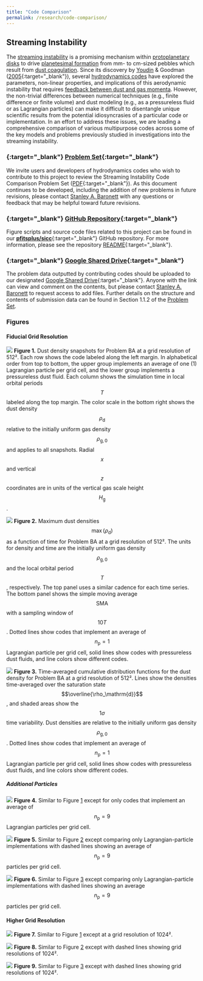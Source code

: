 ```yaml
---
title: "Code Comparison"
permalink: /research/code-comparison/
---
```

## Streaming Instability

The [streaming instability](/research/fluid-dynamics/#streaming-si) is a promising mechanism within [protoplanetary disks](/research/protoplanetary-disks/) to drive [planetesimal formation](/research/planet-formation/#planetesimal-formation) from mm- to cm-sized pebbles which result from [dust coagulation](/research/planet-formation/#dust-coagulation).
Since its discovery by [Youdin](/team/youdin-andrew/) & Goodman ([2005](https://ui.adsabs.harvard.edu/abs/2005ApJ...620..459Y/abstract){:target="_blank"}), several [hydrodynamics codes](/research/#software-development) have explored the parameters, non-linear properties, and implications of this aerodynamic instability that requires [feedback between dust and gas momenta](/research/fluid-dynamics/#dustgas-dynamics).
However, the non-trivial differences between numerical techniques (e.g., finite difference or finite volume) and dust modeling (e.g., as a pressureless fluid or as Lagrangian particles) can make it difficult to disentangle unique scientific results from the potential idiosyncrasies of a particular code or implementation.
In an effort to address these issues, we are leading a comprehensive comparison of various multipurpose codes across some of the key models and problems previously studied in investigations into the streaming instability.


### [<i class='fa-solid fa-file-pdf'></i>](/assets/docs/research/code-comparison/si/sicc_problem_set.pdf){:target="_blank"} [Problem Set](/assets/docs/research/code-comparison/si/sicc_problem_set.pdf){:target="_blank"}

We invite users and developers of hydrodynamics codes who wish to contribute to this project to review the Streaming Instability Code Comparison Problem Set ([PDF](/assets/docs/research/code-comparison/si/sicc_problem_set.pdf){:target="_blank"}).
As this document continues to be developed, including the addition of new problems in future revisions, please contact [Stanley A. Baronett](/team/baronett-stanley/) with any questions or feedback that may be helpful toward future revisions.


### [<i class='fab fa-fw fa-github'></i>](https://github.com/pfitsplus/sicc){:target="_blank"} [GitHub Repository](https://github.com/pfitsplus/sicc){:target="_blank"}

Figure scripts and source code files related to this project can be found in our [__pfitsplus/sicc__](https://github.com/pfitsplus/sicc){:target="_blank"} GitHub repository.
For more information, please see the repository [README](https://github.com/pfitsplus/sicc/blob/main/README.md){:target="_blank"}.


### [<i class='fab fa-fw fa-google-drive'></i>](https://drive.google.com/drive/folders/14GiJq2lyPePPaCrZzzELsCou5rLTza0v?usp=sharing){:target="_blank"}  [Google Shared Drive](https://drive.google.com/drive/folders/14GiJq2lyPePPaCrZzzELsCou5rLTza0v?usp=sharing){:target="_blank"}

The problem data outputted by contributing codes should be uploaded to our designated [Google Shared Drive](https://drive.google.com/drive/u/1/folders/14GiJq2lyPePPaCrZzzELsCou5rLTza0v){:target="_blank"}.
Anyone with the link can view and comment on the contents, but please contact [Stanley A. Baronett](/team/baronett-stanley/) to request access to add files.
Further details on the structure and contents of submission data can be found in Section 1.1.2 of the [Problem Set](#-problem-set).


### Figures

#### Fiducial Grid Resolution

![](/assets/images/research/code-comparison/si/BA-512_snapshots.png)
**Figure 1.** Dust density snapshots for Problem BA at a grid resolution of 512².
Each row shows the code labeled along the left margin.
In alphabetical order from top to bottom, the upper group implements an average of one (1) Lagrangian particle per grid cell, and the lower group implements a pressureless dust fluid.
Each column shows the simulation time in local orbital periods $$T$$ labeled along the top margin.
The color scale in the bottom right shows the dust density $$\rho_\mathrm{d}$$ relative to the initially uniform gas density $$\rho_\mathrm{g,0}$$ and applies to all snapshots.
Radial $$x$$ and vertical $$z$$ coordinates are in units of the vertical gas scale height $$H_\mathrm{g}$$.

![](/assets/images/research/code-comparison/si/BA-512_time_series.png)
**Figure 2.** Maximum dust densities $$\max(\rho_\mathrm{d})$$ as a function of time for Problem BA at a grid resolution of 512².
The units for density and time are the initially uniform gas density $$\rho_\mathrm{g,0}$$ and the local orbital period $$T$$, respectively.
The top panel uses a similar cadence for each time series.
The bottom panel shows the simple moving average $$\mathrm{SMA}$$ with a sampling window of $$10T$$.
Dotted lines show codes that implement an average of $$n_\mathrm{p} = 1$$ Lagrangian particle per grid cell, solid lines show codes with pressureless dust fluids, and line colors show different codes.

![](/assets/images/research/code-comparison/si/BA-512_CDF.png)
**Figure 3.** Time-averaged cumulative distribution functions for the dust density for Problem BA at a grid resolution of 512².
Lines show the densities time-averaged over the saturation state $$\overline{\rho_\mathrm{d}}$$, and shaded areas show the $$1\sigma$$ time variability.
Dust densities are relative to the initially uniform gas density $$\rho_\mathrm{g,0}$$.
Dotted lines show codes that implement an average of $$n_\mathrm{p} = 1$$ Lagrangian particle per grid cell, solid lines show codes with pressureless dust fluids, and line colors show different codes.


##### Additional Particles

![](/assets/images/research/code-comparison/si/BA-512-np9_snapshots.png)
**Figure 4.** Similar to Figure [1](#higher-particle-resolution:~:text=Permalink-,Figure%201.,-Dust%20density%20snapshots) except for only codes that implement an average of $$n_\mathrm{p} = 9$$ Lagrangian particles per grid cell.

![](/assets/images/research/code-comparison/si/BA-512-np9_time_series.png)
**Figure 5.** Similar to Figure [2](#higher-particle-resolution:~:text=.-,Figure%202.,-Maximum%20dust%20densities) except comparing only Lagrangian-particle implementations with dashed lines showing an average of $$n_\mathrm{p} = 9$$ particles per grid cell.

![](/assets/images/research/code-comparison/si/BA-512-np9_CDF.png)
**Figure 6.** Similar to Figure [3](#higher-particle-resolution:~:text=show%20different%20codes.-,Figure%203.,-Time%2Daveraged%20cumulative) except comparing only Lagrangian-particle implementations with dashed lines showing an average $$n_\mathrm{p} = 9$$ particles per grid cell.

#### Higher Grid Resolution

![](/assets/images/research/code-comparison/si/BA-1024_snapshots.png)
**Figure 7.** Similar to Figure [1](#higher-particle-resolution:~:text=Permalink-,Figure%201.,-Dust%20density%20snapshots) except at a grid resolution of 1024².

![](/assets/images/research/code-comparison/si/BA-1024_time_series.png)
**Figure 8.** Similar to Figure [2](#higher-particle-resolution:~:text=.-,Figure%202.,-Maximum%20dust%20densities) except with dashed lines showing grid resolutions of 1024².

![](/assets/images/research/code-comparison/si/BA-1024_CDF.png)
**Figure 9.** Similar to Figure [3](#higher-particle-resolution:~:text=show%20different%20codes.-,Figure%203.,-Time%2Daveraged%20cumulative) except with dashed lines showing grid resolutions of 1024².
